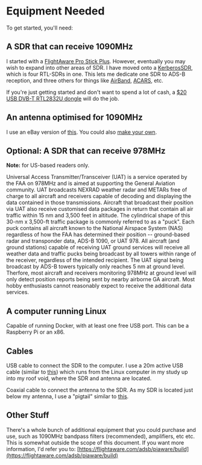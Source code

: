 # Equipment Needed

To get started, you'll need:

## **A SDR that can receive 1090MHz**

I started with a [FlightAware Pro Stick Plus](https://www.amazon.com/dp/B07J2RJQ9Z/ref=cm_sw_em_r_mt_dp_U_uwltEbJ8ER2KN). However, eventually you may wish to expand into other areas of SDR. I have moved onto a [KerberosSDR](http://kerberossdr.com/), which is four RTL-SDRs in one. This lets me dedicate one SDR to ADS-B reception, and three others for things like [AirBand](https://en.wikipedia.org/wiki/Airband), [ACARS](https://app.airframes.io), etc.

If you're just getting started and don't want to spend a lot of cash, a [$20 USB DVB-T RTL2832U dongle](https://www.aliexpress.com/item/32259584047.html) will do the job.

## An antenna optimised for 1090MHz

I use an eBay version of [this](https://www.amazon.com/dp/B00WZL6WPO/ref=cm_sw_em_r_mt_dp_U_CxltEb9JS155W). You could also [make your own](https://discussions.flightaware.com/t/three-easy-diy-antennas-for-beginners/16348).

## **Optional: A SDR that can receive 978MHz**

**Note:** for US-based readers only.

Universal Access Transmitter/Transceiver (UAT) is a service operated by the FAA on 978MHz and is aimed at supporting the General Aviation community. UAT broadcasts NEXRAD weather radar and METARs free of charge to all aircraft and receivers capable of decoding and displaying the data contained in those transmissions. Aircraft that broadcast their position via UAT also receive customised data packages in return that contain all air traffic within 15 nm and 3,500 feet in altitude. The cylindrical shape of this 30-nm x 3,500-ft traffic package is commonly referred to as a "puck". Each puck contains all aircraft known to the National Airspace System (NAS) regardless of how the FAA has determined their position -- ground-based radar and transponder data, ADS-B 1090, or UAT 978. All aircraft (and ground stations) capable of receiving UAT ground services will receive all weather data and traffic pucks being broadcast by all towers within range of the receiver, regardless of the intended recipient. The UAT signal being broadcast by ADS-B towers typically only reaches 5 nm at ground level. Therfore, most aircraft and receivers monitoring 978MHz at ground level will only detect position reports being sent by nearby airborne GA aircraft. Most hobby enthusiasts cannot reasonably expect to receive the additional data services.

## A computer running Linux

Capable of running Docker, with at least one free USB port. This can be a Raspberry Pi or an x86.

## Cables

USB cable to connect the SDR to the computer. I use a 20m active USB cable \(similar to [this](https://www.amazon.com/BlueRigger-Female-Active-Extension-Repeater/dp/B005LJKEXS/ref=sr_1_4?keywords=active+usb+cable&qid=1582085965&sr=8-4)\) which runs from the Linux computer in my study up into my roof void, where the SDR and antenna are located.

Coaxial cable to connect the antenna to the SDR. As my SDR is located just below my antenna, I use a "pigtail" similar to [this](https://www.amazon.com/DZS-Elec-Connecting-Coaxial-Extender/dp/B072C6CJBC/ref=sr_1_13?keywords=SMA+to+N+male&qid=1582086024&sr=8-13).

## Other Stuff

There's a whole bunch of additional equipment that you could purchase and use, such as 1090MHz bandpass filters \(recommended\), amplifiers, etc etc. This is somewhat outside the scope of this document. If you want more information, I'd refer you to: [https://flightaware.com/adsb/piaware/build](https://flightaware.com/adsb/piaware/build)

